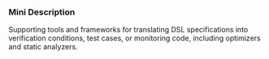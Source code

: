### Mini Description

Supporting tools and frameworks for translating DSL specifications into verification conditions, test cases, or monitoring code, including optimizers and static analyzers.
